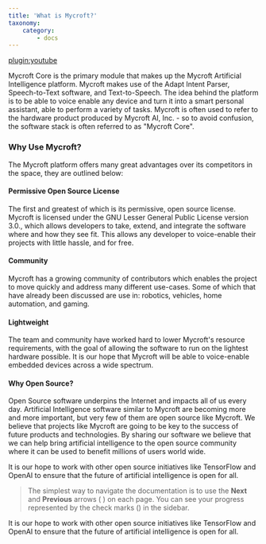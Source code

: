 ```yaml
---
title: 'What is Mycroft?'
taxonomy:
    category:
        - docs
---
```


[plugin:youtube](https://www.youtube.com/watch?v=m4L0QfzUeEI)

Mycroft Core is the primary module that makes up the Mycroft Artificial Intelligence platform. Mycroft makes use of the Adapt Intent Parser, Speech-to-Text software, and Text-to-Speech. The idea behind the platform is to be able to voice enable any device and turn it into a smart personal assistant, able to perform a variety of tasks. Mycroft is often used to refer to the hardware product produced by Mycroft AI, Inc. - so to avoid confusion, the software stack is often referred to as "Mycroft Core".

### Why Use Mycroft?

The Mycroft platform offers many great advantages over its competitors in the space, they are outlined below:

#### Permissive Open Source License
The first and greatest of which is its permissive, open source license. Mycroft is licensed under the GNU Lesser General Public License version 3.0., which allows developers to take, extend, and integrate the software where and how they see fit. This allows any developer to voice-enable their projects with little hassle, and for free.

#### Community
Mycroft has a growing community of contributors which enables the project to move quickly and address many different use-cases. Some of which that have already been discussed are use in: robotics, vehicles, home automation, and gaming.

#### Lightweight
The team and community have worked hard to lower Mycroft's resource requirements, with the goal of allowing the software to run on the lightest hardware possible. It is our hope that Mycroft will be able to voice-enable embedded devices across a wide spectrum.

#### Why Open Source?
Open Source software underpins the Internet and impacts all of us every day.  Artificial Intelligence software similar to Mycroft are becoming more and more important, but very few of them are open source like Mycroft. We believe that projects like Mycroft are going to be key to the success of future products and technologies. By sharing our software we believe that we can help bring artificial intelligence to the open source community where it can be used to benefit millions of users world wide.

It is our hope to work with other open source initiatives like TensorFlow and OpenAI to ensure that the future of artificial intelligence is open for all.

><p>The simplest way to navigate the documentation is to use the <strong>Next</strong> and <strong>Previous</strong> arrows (<i class="fa fa-chevron-left"></i> <i class="fa fa-chevron-right"></i>) on each page. You can see your progress represented by the check marks (<i class="fa fa-check"></i>) in the sidebar.</p>

It is our hope to work with other open source initiatives like TensorFlow and OpenAI to ensure that the future of artificial intelligence is open for all.
